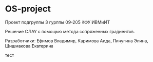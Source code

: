 OS-project
==========

Проект подгруппы 3 гурппы 09-205 КФУ ИВМиИТ

Решение СЛАУ с помощью метода сопряженных градиентов.

Разработчики:
  Ефимов Владимир,
  Каримова Аида,
  Пичугина Элина,
  Шишмакова Екатерина

тест
